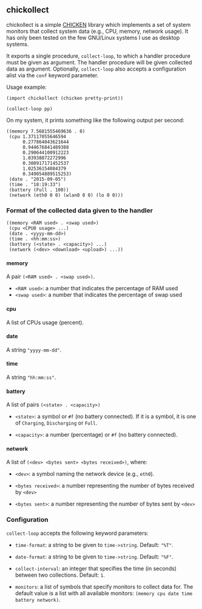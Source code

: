 ## chickollect

chickollect is a simple [CHICKEN](http://www.call-cc.org) library
which implements a set of system monitors that collect system data
(e.g., CPU, memory, network usage).  It has only been tested on the
few GNU/Linux systems I use as desktop systems.

It exports a single procedure, `collect-loop`, to which a handler
procedure must be given as argument.  The handler procedure will be
given collected data as argument.  Optionally, `collect-loop` also
accepts a configuration alist via the `conf` keyword parameter.

Usage example:

    (import chickollect (chicken pretty-print))

    (collect-loop pp)

On my system, it prints something like the following output per
second:

    ((memory 7.5681555469636 . 0)
     (cpu 1.37117055646594
          0.277864043621644
          0.944676841489388
          0.290644100912223
          1.03938872272996
          0.300917171452537
          1.02536154084379
          0.349054889515253)
     (date . "2015-09-05")
     (time . "18:19:33")
     (battery (Full . 100))
     (network (eth0 0 0) (wlan0 0 0) (lo 0 0)))


### Format of the collected data given to the handler

    ((memory <RAM used> . <swap used>)
     (cpu <CPU0 usage> ...)
     (date . <yyyy-mm-dd>)
     (time . <hh:mm:ss>)
     (battery (<state> . <capacity>) ...)
     (network (<dev> <download> <upload>) ...))


#### memory

A pair `(<RAM used> . <swap used>)`.

* `<RAM used>`: a number that indicates the percentage of RAM used
* `<swap used>`: a number that indicates the percentage of swap used


#### cpu

A list of CPUs usage (percent).


#### date

A string `"yyyy-mm-dd"`.


#### time

A string `"hh:mm:ss"`.


#### battery

A list of pairs `(<state> . <capacity>)`

* `<state>`: a symbol or `#f` (no battery connected).  If it is a
  symbol, it is one of `Charging`, `Discharging` or `Full`.

* `<capacity>`: a number (percentage) or `#f` (no battery connected).


#### network

A list of `(<dev> <bytes sent> <bytes received>)`, where:

* `<dev>`: a symbol naming the network device (e.g., `eth0`).

* `<bytes received>`: a number representing the number of bytes
  received by `<dev>`

* `<bytes sent>`: a number representing the number of bytes sent by
  `<dev>`


### Configuration

`collect-loop` accepts the following keyword parameters:

* `time-format`: a string to be given to `time->string`.  Default: `"%T"`.

* `date-format`: a string to be given to `time->string`.  Default: `"%F"`.

* `collect-interval`: an integer that specifies the time (in seconds)
  between two collections.  Default: `1`.

* `monitors`: a list of symbols that specify monitors to collect data
  for.  The default value is a list with all available monitors:
  `(memory cpu date time battery network)`.
